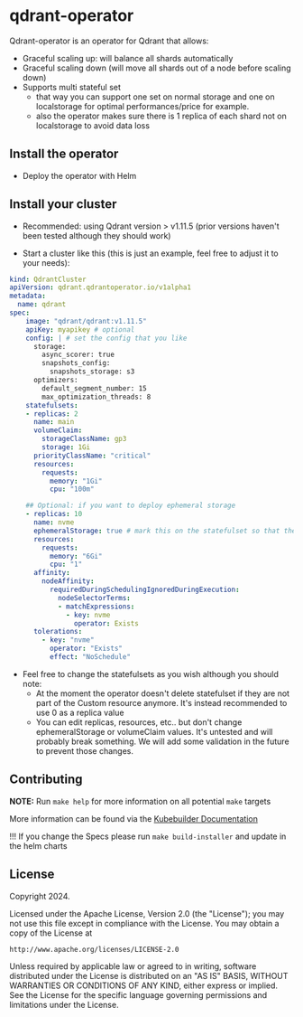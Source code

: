 # qdrant-operator

Qdrant-operator is an operator for Qdrant that allows:

- Graceful scaling up: will balance all shards automatically
- Graceful scaling down (will move all shards out of a node before scaling down)
- Supports multi stateful set
    - that way you can support one set on normal storage and one on localstorage for optimal performances/price for example.
    - also the operator makes sure there is 1 replica of each shard not on localstorage to avoid data loss






## Install the operator

- Deploy the operator with Helm

## Install your cluster

- Recommended: using Qdrant version > v1.11.5 (prior versions haven't been tested although they should work)

- Start a cluster like this (this is just an example, feel free to adjust it to your needs):

```yaml
kind: QdrantCluster
apiVersion: qdrant.qdrantoperator.io/v1alpha1
metadata:
  name: qdrant
spec:
    image: "qdrant/qdrant:v1.11.5"
    apiKey: myapikey # optional
    config: | # set the config that you like
      storage:
        async_scorer: true
        snapshots_config:
          snapshots_storage: s3
      optimizers:
        default_segment_number: 15
        max_optimization_threads: 8
    statefulsets: 
    - replicas: 2
      name: main
      volumeClaim:
        storageClassName: gp3
        storage: 1Gi
      priorityClassName: "critical"
      resources:
        requests:
          memory: "1Gi"
          cpu: "100m"

    ## Optional: if you want to deploy ephemeral storage
    - replicas: 10
      name: nvme
      ephemeralStorage: true # mark this on the statefulset so that the operator can handle restarting the pods
      resources:
        requests:
          memory: "6Gi"
          cpu: "1"
      affinity:
        nodeAffinity:
          requiredDuringSchedulingIgnoredDuringExecution:
            nodeSelectorTerms:
            - matchExpressions:
              - key: nvme
                operator: Exists
      tolerations:
        - key: "nvme"
          operator: "Exists"
          effect: "NoSchedule"


```

- Feel free to change the statefulsets as you wish although you should note:
  - At the moment the operator doesn't delete statefulset if they are not part of the Custom resource anymore. It's instead recommended to use 0 as a replica value
  - You can edit replicas, resources, etc.. but don't change ephemeralStorage or volumeClaim values. It's untested and will probably break something. We will add some validation in the future to prevent those changes.

## Contributing

**NOTE:** Run `make help` for more information on all potential `make` targets

More information can be found via the [Kubebuilder Documentation](https://book.kubebuilder.io/introduction.html)

!!! If you change the Specs please run `make build-installer` and update in the helm charts

## License

Copyright 2024.

Licensed under the Apache License, Version 2.0 (the "License");
you may not use this file except in compliance with the License.
You may obtain a copy of the License at

    http://www.apache.org/licenses/LICENSE-2.0

Unless required by applicable law or agreed to in writing, software
distributed under the License is distributed on an "AS IS" BASIS,
WITHOUT WARRANTIES OR CONDITIONS OF ANY KIND, either express or implied.
See the License for the specific language governing permissions and
limitations under the License.

